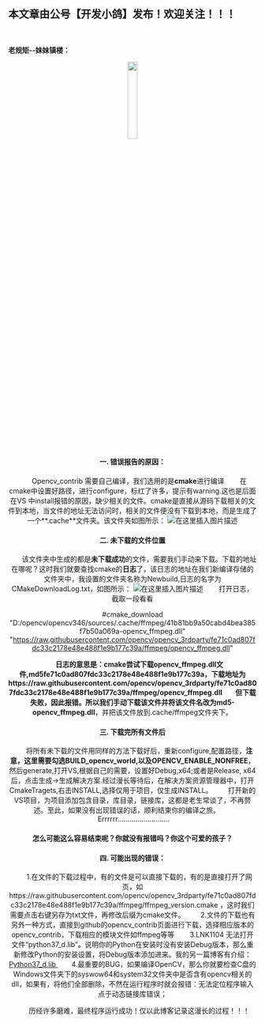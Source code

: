 ﻿## 本文章由公号【开发小鸽】发布！欢迎关注！！！
<br>

**老规矩--妹妹镇楼：**
<center>
<img src="https://img-blog.csdnimg.cn/20200721223424816.JPG"   width="20%">

#### 一. 错误报告的原因：
&nbsp;  &nbsp;  &nbsp;  &nbsp;Opencv_contrib 需要自己编译，我们选用的是**cmake**进行编译
&nbsp;  &nbsp;  &nbsp;  &nbsp;在cmake中设置好路径，进行configure，标红了许多，提示有warning.这也是后面在VS 中install报错的原因，缺少相关的文件。cmake是直接从源码下载相关的文件到本地，当文件的地址无法访问时，相关的文件便没有下载到本地，而是生成了一个**.cache**文件夹。该文件夹如图所示：
![在这里插入图片描述](https://img-blog.csdnimg.cn/20200613142703108.png?x-oss-process=image/watermark,type_ZmFuZ3poZW5naGVpdGk,shadow_10,text_aHR0cHM6Ly9ibG9nLmNzZG4ubmV0L01yd3h4eHg=,size_16,color_FFFFFF,t_70)
#### 二. 未下载的文件位置
&nbsp;  &nbsp;  &nbsp;  &nbsp;该文件夹中生成的都是**未下载成功**的文件，需要我们手动来下载。下载的地址在哪呢？这时我们就要查找cmake的**日志**了，该日志的地址在我们新编译存储的文件夹中，我设置的文件夹名称为Newbuild,日志的名字为CMakeDownloadLog.txt，如图所示：
![在这里插入图片描述](https://img-blog.csdnimg.cn/20200613143022880.png?x-oss-process=image/watermark,type_ZmFuZ3poZW5naGVpdGk,shadow_10,text_aHR0cHM6Ly9ibG9nLmNzZG4ubmV0L01yd3h4eHg=,size_16,color_FFFFFF,t_70)
&nbsp;  &nbsp;  &nbsp;  &nbsp;打开日志，截取一段看看

#cmake_download "D:/opencv/opencv346/sources/.cache/ffmpeg/41b81bb9a50cabd4bea385f7b50a069a-opencv_ffmpeg.dll" 
"https://raw.githubusercontent.com/opencv/opencv_3rdparty/fe71c0ad807fdc33c2178e48e488f1e9b177c39a/ffmpeg/opencv_ffmpeg.dll"

&nbsp;  &nbsp;  &nbsp;  &nbsp;**日志的意思是：**cmake尝试下载opencv_ffmpeg.dll文件,**md5**fe71c0ad807fdc33c2178e48e488f1e9b177c39a，**下载地址**为https://raw.githubusercontent.com/opencv/opencv_3rdparty/fe71c0ad807fdc33c2178e48e488f1e9b177c39a/ffmpeg/opencv_ffmpeg.dll 
&nbsp;  &nbsp;  &nbsp;  &nbsp;但下载失败，因此报错。所以我们手动下载该文件并将该**文件名改为md5-opencv_ffmpeg.dll**，并把该文件放到.cache/ffmpeg文件夹下。
#### 三. 下载完所有文件后
&nbsp;  &nbsp;  &nbsp;  &nbsp;将所有未下载的文件用同样的方法下载好后，重新configure,配置路径，**注意，这里需要勾选BUILD_opencv_world,以及OPENCV_ENABLE_NONFREE**，然后generate,打开VS,根据自己的需要，设置好Debug,x64;或者是Release, x64后，点击生成->生成解决方案.经过漫长等待后，在解决方案资源管理器中，打开CmakeTragets,右击INSTALL,选择仅用于项目，仅生成INSTALL。
&nbsp;  &nbsp;  &nbsp;  &nbsp;打开新的VS项目，为项目添加包含目录，库目录，链接库，这都是老生常谈了，不再赘述。至此，如果没有出现错误的话，顺利结束你的编译之旅。
&nbsp;  &nbsp;  &nbsp;  &nbsp;Errrrrr..........................
#### 怎么可能这么容易结束呢？你就没有报错吗？你这个可爱的孩子？
#### 四. 可能出现的错误：
&nbsp;  &nbsp;  &nbsp;  &nbsp;1.在文件的下载过程中，有的文件是可以直接下载的，有的是直接打开了网页，如https://raw.githubusercontent.com/opencv/opencv_3rdparty/fe71c0ad807fdc33c2178e48e488f1e9b177c39a/ffmpeg/ffmpeg_version.cmake ，这时我们需要点击右键另存为txt文件，再修改后缀为cmake文件。
&nbsp;  &nbsp;  &nbsp;  &nbsp;2.文件的下载也有另外一种方式，直接到github的opencv_contrib页面进行下载，选择相应版本的opencv_contrib，下载相应的模块文件如ffmpeg等等
&nbsp;  &nbsp;  &nbsp;  &nbsp;3.LNK1104 无法打开文件“python37_d.lib”。说明你的Python在安装时没有安装Debug版本，那么重新修改Python的安装设置，将Debug版本添加进来。我的另一篇博客有介绍：[Python37_d.lib
](https://blog.csdn.net/Mrwxxxx/article/details/106733633)
&nbsp;  &nbsp;  &nbsp;  &nbsp;4.最重要的BUG，如果编译OpenCV，那么你就要检查C盘的Windows文件夹下的syswow64和system32文件夹中是否含有opencv相关的dll，如果有，将他们全部删除，不然在运行程序时就会报错：无法定位程序输入点于动态链接库错误；

&nbsp;  &nbsp;  &nbsp;  &nbsp;历经许多磨难，最终程序运行成功！仅以此博客记录这漫长的过程！！！




